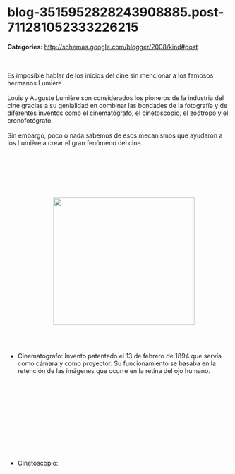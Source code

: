 # blog-3515952828243908885.post-711281052333226215

**Categories:** http://schemas.google.com/blogger/2008/kind#post

<div><br />
      <br /><div>Es imposible hablar de los inicios del cine sin mencionar a los famosos
      hermanos Lumière.</div>
      <br /><div>Louis y Auguste Lumière son considerados los pioneros de la industria
      del cine gracias a su genialidad en combinar las bondades de la fotografía y de diferentes
      inventos como el cinematógrafo, el cinetoscopio, el zoótropo y el cronofotógrafo.</div>
      <br /><div>Sin embargo, poco o nada sabemos de esos mecanismos que ayudaron a los
      Lumière a crear el gran fenómeno del cine.</div><br /><br />
      <br /><div></div><br /><br />
      <br /><ul><img style="TEXT-ALIGN: center; MARGIN: 0px auto 10px; WIDTH: 320px;
      DISPLAY: block; HEIGHT: 289px; CURSOR: hand" id="BLOGGER_PHOTO_ID_5387091422808766306"
      border="0" alt=""
      src="http://1.bp.blogspot.com/_JbB9KsZ238w/SsLLG2UR92I/AAAAAAAAAUs/znWHkRAKcRk/s320/invento-de-los-lumiere%5B1%5D.jpg"
      /><br /><br />
      <br /><li>Cinematógrafo: Invento patentado el 13 de febrero de 1894 que servía
      como cámara y como proyector. Su funcionamiento se basaba en la retención de las imágenes que
      ocurre en la retina del ojo humano. </li></ul><br />
      <br /><p></p><br />
      <br /><p></p><br />
      <br /><ul><br />
      <br /><li>Cinetoscopio: </li></ul></div>